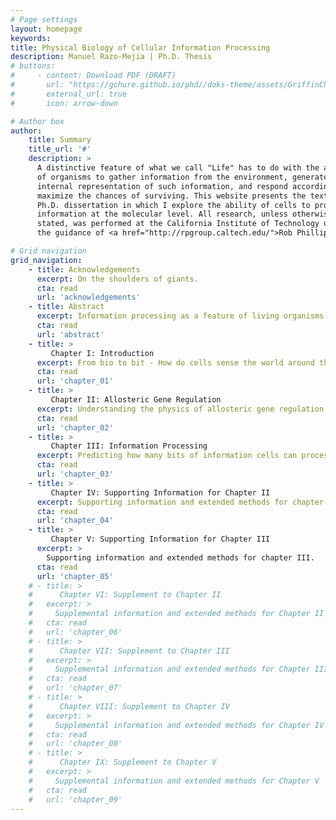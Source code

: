 ```yaml
---
# Page settings
layout: homepage
keywords:
title: Physical Biology of Cellular Information Processing
description: Manuel Razo-Mejia | Ph.D. Thesis
# buttons:
#     - content: Download PDF (DRAFT)
#       url: "https://gchure.github.io/phd//doks-theme/assets/GriffinChure_Thesis_2020-05-08.pdf"
#       external_url: true
#       icon: arrow-down

# Author box
author:
    title: Summary
    title_url: '#'
    description: >
      A distinctive feature of what we call "Life" has to do with the ability
      of organisms to gather information from the environment, generate an 
      internal representation of such information, and respond accordingly to
      maximize the chances of surviving. This website presents the text of my
      Ph.D. dissertation in which I explore the ability of cells to process
      information at the molecular level. All research, unless otherwise 
      stated, was performed at the California Institute of Technology under 
      the guidance of <a href="http://rpgroup.caltech.edu/">Rob Phillips</a>.

# Grid navigation
grid_navigation:
    - title: Acknowledgements
      excerpt: On the shoulders of giants.
      cta: read
      url: 'acknowledgements'
    - title: Abstract
      excerpt: Information processing as a feature of living organisms
      cta: read
      url: 'abstract'
    - title: >
         Chapter I: Introduction
      excerpt: From bio to bit - How do cells sense the world around them?
      cta: read
      url: 'chapter_01'
    - title: >
         Chapter II: Allosteric Gene Regulation
      excerpt: Understanding the physics of allosteric gene regulation
      cta: read
      url: 'chapter_02'
    - title: >
         Chapter III: Information Processing
      excerpt: Predicting how many bits of information cells can process
      cta: read
      url: 'chapter_03'
    - title: >
         Chapter IV: Supporting Information for Chapter II
      excerpt: Supporting information and extended methods for chapter II
      cta: read
      url: 'chapter_04'
    - title: >
         Chapter V: Supporting Information for Chapter III
      excerpt: >
        Supporting information and extended methods for chapter III.
      cta: read
      url: 'chapter_05'
    # - title: >
    #      Chapter VI: Supplement to Chapter II
    #   excerpt: >
    #     Supplemental information and extended methods for Chapter II
    #   cta: read
    #   url: 'chapter_06'
    # - title: >
    #      Chapter VII: Supplement to Chapter III
    #   excerpt: >
    #     Supplemental information and extended methods for Chapter III
    #   cta: read
    #   url: 'chapter_07'
    # - title: >
    #      Chapter VIII: Supplement to Chapter IV
    #   excerpt: >
    #     Supplemental information and extended methods for Chapter IV
    #   cta: read
    #   url: 'chapter_08'
    # - title: >
    #      Chapter IX: Supplement to Chapter V
    #   excerpt: >
    #     Supplemental information and extended methods for Chapter V
    #   cta: read
    #   url: 'chapter_09'
---
```

